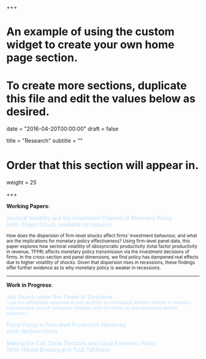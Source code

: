 +++
# An example of using the custom widget to create your own home page section.
# To create more sections, duplicate this file and edit the values below as desired.

date = "2016-04-20T00:00:00"
draft = false

title = "Research"
subtitle = ""

# Order that this section will appear in.
weight = 25

+++

 <large><b>Working Papers</b></large>:

 <p style="color:#bbdefb"; margin-left:10%; margin-right:10%;> Sectoral Volatility and the Investment Channel of Monetary Policy <br>
  (with Ozgen Ozturk, available on request)</p>
<p><small>How does the dispersion of firm-level shocks affect firms’ investment behaviour, and what are the
implications for monetary policy effectiveness? Using firm-level panel data, this paper explores how
sectoral volatility of idiosyncratic productivity (total factor productivity in revenue, TFPR) affects monetary
policy transmission via the investment decisions of firms. In the cross-section and panel dimensions,
we find policy has dampened real effects due to higher volatility of shocks. Given that dispersion
rises in recessions, these findings offer further evidence as to why monetary policy is weaker in recessions.</small></p>

---

<b>Work in Progress</b>:

<p style="color:#bbdefb"; margin-left:10%; margin-right:10%;> Job Search under the Threat of Sanctions <br> <small>I use the differential response across districts to centralised welfare reforms to examine how workers' search behaviour changes with the threat of unemployment benefit sanctions.</small></p>

<p style="color:#bbdefb"; margin-left:10%; margin-right:10%;> Fiscal Policy in Firm-level Production Networks <br>
(with Wolfram Horn)</p>

<p style="color:#bbdefb"; margin-left:10%; margin-right:10%;> Making the Cut: Close Elections and Local Economic Policy <br>
(With Nikolaj Broberg and Tuuli Tähtinen)</p>

